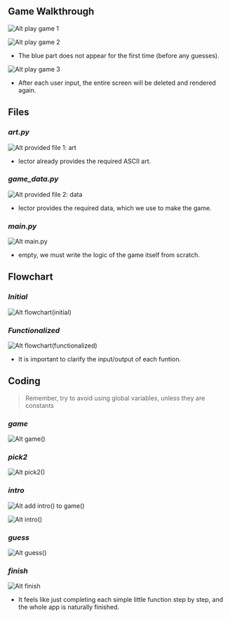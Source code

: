 ## **Game Walkthrough**

![Alt play game 1](pic/01.jpg)

![Alt play game 2](pic/02.jpg)

- The blue part does not appear for the first time (before any guesses).

![Alt play game 3](pic/03.jpg)

- After each user input, the entire screen will be deleted and rendered again.

## **Files**

### _art.py_

![Alt provided file 1: art](pic/04.jpg)

- lector already provides the required ASCII art.

### _game_data.py_

![Alt provided file 2: data](pic/05.jpg)

- lector provides the required data, which we use to make the game.

### _main.py_

![Alt main.py](pic/06.jpg)

- empty, we must write the logic of the game itself from scratch.

## **Flowchart**

### _Initial_

![Alt flowchart(initial)](pic/07.jpg)

### _Functionalized_

![Alt flowchart(functionalized)](pic/08.jpg)

- It is important to clarify the input/output of each funtion.

## **Coding**

> Remember, try to avoid using global variables, unless they are constants

### _game_

![Alt game()](pic/09.jpg)

### _pick2_

![Alt pick2()](pic/10.jpg)

### _intro_

![Alt add intro() to game()](pic/11.jpg)

![Alt intro()](pic/12.jpg)

### _guess_

![Alt guess()](pic/13.jpg)

### _finish_

![Alt finish](pic/14.jpg)

- It feels like just completing each simple little function step by step, and the whole app is naturally finished.
